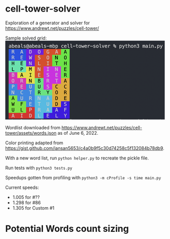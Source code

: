 # cell-tower-solver
Exploration of a generator and solver for https://www.andrewt.net/puzzles/cell-tower/

Sample solved grid:
<img src="sc.png" >

Wordlist downloaded from https://www.andrewt.net/puzzles/cell-tower/assets/words.json as of June 6, 2022.

Color printing adapted from https://gist.github.com/iansan5653/c4a0b9f5c30d74258c5f132084b78db9.

With a new word list, run `python helper.py` to recreate the pickle file.

Run tests with `python3 tests.py`

Speedups gotten from profiling with `python3 -m cProfile -s time main.py`

Current speeds:
* 1.005 for #??
* 1.298 for #86
* 1.305 for Custom #1

# Potential Words count sizing
<!-- {1: 10606, 2: 4093, 3: 2247, 4: 1495, 5: 890, 6: 671, 7: 525, 8: 438, 9: 383, 10: 327, 11: 216, 12: 188, 13: 95, 14: 165, 15: 228, 16: 196, 17: 87, 18: 103, 19: 110, 20: 90, 21: 152, 22: 48, 23: 52, 24: 47, 25: 54, 26: 43, 539: 5, 28: 57, 29: 60, 30: 42, 31: 39, 32: 17, 33: 15, 34: 31, 35: 68, 36: 23, 37: 7, 550: 4, 39: 32, 40: 19, 41: 22, 42: 26, 43: 19, 44: 11, 45: 17, 46: 6, 48: 31, 49: 21, 562: 10, 51: 36, 52: 30, 53: 85, 54: 15, 55: 9, 56: 18, 57: 19, 570: 12, 59: 26, 60: 10, 61: 24, 62: 8, 63: 11, 64: 16, 65: 3, 66: 7, 67: 6, 68: 22, 69: 6, 70: 5, 71: 12, 1097: 4, 74: 18, 75: 1, 1100: 8, 77: 8, 78: 25, 79: 18, 81: 12, 83: 5, 84: 6, 85: 6, 86: 17, 87: 8, 88: 24, 612: 4, 91: 4, 92: 20, 93: 6, 94: 8, 95: 22, 1120: 7, 98: 6, 99: 4, 1636: 2, 101: 4, 102: 6, 103: 10, 104: 10, 105: 11, 107: 4, 108: 7, 109: 4, 113: 4, 114: 26, 116: 10, 89: 8, 617: 3, 120: 6, 121: 11, 122: 4, 123: 6, 124: 6, 125: 5, 126: 4, 128: 4, 5249: 11, 130: 13, 132: 5, 133: 6, 134: 11, 135: 10, 138: 17, 142: 3, 147: 8, 149: 5, 152: 8, 196: 3, 2074: 2, 161: 6, 162: 2, 27: 45, 164: 5, 1701: 5, 166: 4, 169: 4, 170: 5, 172: 8, 173: 6, 175: 4, 177: 6, 178: 4, 2137: 2, 185: 3, 186: 4, 187: 9, 189: 4, 190: 10, 191: 4, 193: 15, 708: 7, 197: 4, 545: 4, 200: 6, 202: 2, 716: 4, 1233: 4, 210: 9, 211: 12, 212: 3, 728: 6, 1246: 3, 223: 7, 225: 4, 38: 46, 230: 8, 231: 2, 232: 2, 233: 6, 235: 8, 239: 8, 1576: 10, 1266: 2, 553: 4, 251: 6, 252: 4, 257: 9, 770: 4, 259: 5, 261: 5, 129: 3, 267: 3, 642: 4, 782: 12, 275: 6, 277: 2, 3112: 6, 283: 6, 1823: 4, 291: 5, 292: 4, 293: 3, 298: 5, 769: 4, 302: 5, 1840: 4, 309: 3, 312: 4, 314: 3, 319: 3, 321: 3, 325: 3, 96: 7, 331: 4, 334: 9, 335: 9, 1365: 23, 346: 2, 58: 16, 741: 3, 523: 3, 486: 1, 744: 4, 2418: 5, 1908: 8, 2421: 12, 378: 3, 894: 9, 386: 4, 904: 13, 394: 3, 397: 8, 408: 3, 916: 6, 405: 3, 2456: 12, 837: 4, 417: 8, 422: 4, 423: 1, 425: 4, 427: 4, 242: 8, 157: 6, 287: 6, 270: 4, 435: 3, 436: 3, 73: 6, 3013: 5, 454: 1, 1185: 8, 76: 10, 458: 7, 459: 6, 464: 2, 163: 3, 590: 3, 527: 3, 118: 6, 165: 4, 483: 4, 996: 3, 998: 4, 698: 3, 1039: 4, 664: 2, 613: 4, 2032: 9, 499: 15, 500: 3, 505: 2, 1018: 4, 3071: 8} -->
